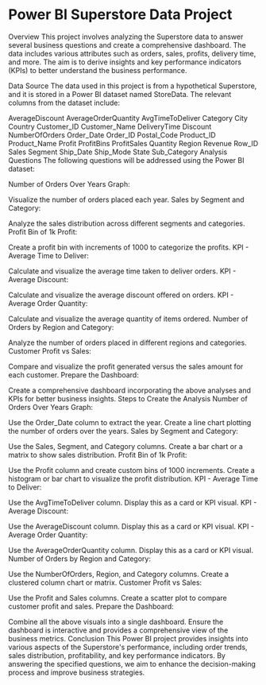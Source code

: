 # Power BI Superstore Data Project
Overview
This project involves analyzing the Superstore data to answer several business questions and create a comprehensive dashboard. The data includes various attributes such as orders, sales, profits, delivery time, and more. The aim is to derive insights and key performance indicators (KPIs) to better understand the business performance.

Data Source
The data used in this project is from a hypothetical Superstore, and it is stored in a Power BI dataset named StoreData. The relevant columns from the dataset include:

AverageDiscount
AverageOrderQuantity
AvgTimeToDeliver
Category
City
Country
Customer_ID
Customer_Name
DeliveryTime
Discount
NumberOfOrders
Order_Date
Order_ID
Postal_Code
Product_ID
Product_Name
Profit
ProfitBins
ProfitSales
Quantity
Region
Revenue
Row_ID
Sales
Segment
Ship_Date
Ship_Mode
State
Sub_Category
Analysis Questions
The following questions will be addressed using the Power BI dataset:

Number of Orders Over Years Graph:

Visualize the number of orders placed each year.
Sales by Segment and Category:

Analyze the sales distribution across different segments and categories.
Profit Bin of 1k Profit:

Create a profit bin with increments of 1000 to categorize the profits.
KPI - Average Time to Deliver:

Calculate and visualize the average time taken to deliver orders.
KPI - Average Discount:

Calculate and visualize the average discount offered on orders.
KPI - Average Order Quantity:

Calculate and visualize the average quantity of items ordered.
Number of Orders by Region and Category:

Analyze the number of orders placed in different regions and categories.
Customer Profit vs Sales:

Compare and visualize the profit generated versus the sales amount for each customer.
Prepare the Dashboard:

Create a comprehensive dashboard incorporating the above analyses and KPIs for better business insights.
Steps to Create the Analysis
Number of Orders Over Years Graph:

Use the Order_Date column to extract the year.
Create a line chart plotting the number of orders over the years.
Sales by Segment and Category:

Use the Sales, Segment, and Category columns.
Create a bar chart or a matrix to show sales distribution.
Profit Bin of 1k Profit:

Use the Profit column and create custom bins of 1000 increments.
Create a histogram or bar chart to visualize the profit distribution.
KPI - Average Time to Deliver:

Use the AvgTimeToDeliver column.
Display this as a card or KPI visual.
KPI - Average Discount:

Use the AverageDiscount column.
Display this as a card or KPI visual.
KPI - Average Order Quantity:

Use the AverageOrderQuantity column.
Display this as a card or KPI visual.
Number of Orders by Region and Category:

Use the NumberOfOrders, Region, and Category columns.
Create a clustered column chart or matrix.
Customer Profit vs Sales:

Use the Profit and Sales columns.
Create a scatter plot to compare customer profit and sales.
Prepare the Dashboard:

Combine all the above visuals into a single dashboard.
Ensure the dashboard is interactive and provides a comprehensive view of the business metrics.
Conclusion
This Power BI project provides insights into various aspects of the Superstore's performance, including order trends, sales distribution, profitability, and key performance indicators. By answering the specified questions, we aim to enhance the decision-making process and improve business strategies.
